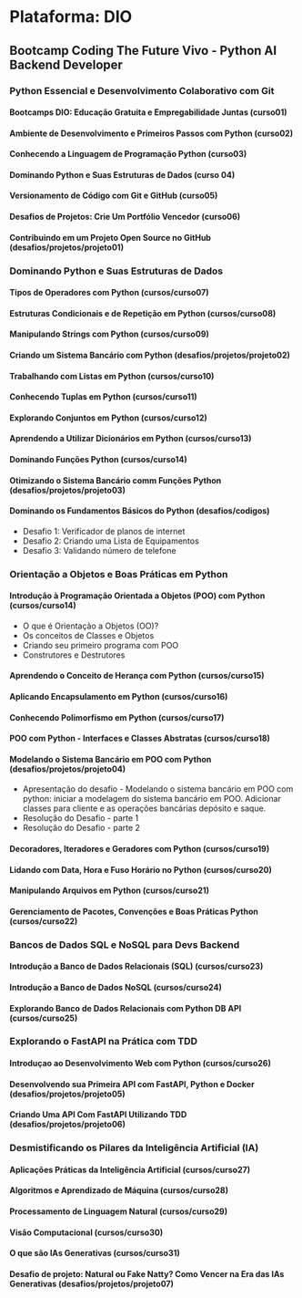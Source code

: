 # Plataforma: DIO

## Bootcamp Coding The Future Vivo - Python AI Backend Developer

### Python Essencial e Desenvolvimento Colaborativo com Git

#### Bootcamps DIO: Educação Gratuita e Empregabilidade Juntas (curso01)

#### Ambiente de Desenvolvimento e Primeiros Passos com Python (curso02)

#### Conhecendo a Linguagem de Programação Python (curso03)

#### Dominando Python e Suas Estruturas de Dados (curso 04)

#### Versionamento de Código com Git e GitHub (curso05)

#### Desafios de Projetos: Crie Um Portfólio Vencedor (curso06)

#### Contribuindo em um Projeto Open Source no GitHub (desafios/projetos/projeto01)

### Dominando Python e Suas Estruturas de Dados

#### Tipos de Operadores com Python (cursos/curso07)

#### Estruturas Condicionais e de Repetição em Python (cursos/curso08)

#### Manipulando Strings com Python (cursos/curso09)

#### Criando um Sistema Bancário com Python (desafios/projetos/projeto02)

#### Trabalhando com Listas em Python (cursos/curso10)

#### Conhecendo Tuplas em Python (cursos/curso11)

#### Explorando Conjuntos em Python (cursos/curso12)

#### Aprendendo a Utilizar Dicionários em Python (cursos/curso13)

#### Dominando Funções Python (cursos/curso14)

#### Otimizando o Sistema Bancário comm Funções Python (desafios/projetos/projeto03)

#### Dominando os Fundamentos Básicos do Python (desafios/codigos)

* Desafio 1: Verificador de planos de internet
* Desafio 2: Criando uma Lista de Equipamentos
* Desafio 3: Validando número de telefone

### Orientação a Objetos e Boas Práticas em Python

#### Introdução à Programação Orientada a Objetos (POO) com Python (cursos/curso14)

* O que é Orientação a Objetos (OO)?
* Os conceitos de Classes e Objetos
* Criando seu primeiro programa com POO
* Construtores e Destrutores

#### Aprendendo o Conceito de Herança com Python (cursos/curso15)

#### Aplicando Encapsulamento em Python (cursos/curso16)

#### Conhecendo Polimorfismo em Python (cursos/curso17)

#### POO com Python - Interfaces e Classes Abstratas (cursos/curso18)

#### Modelando o Sistema Bancário em POO com Python (desafios/projetos/projeto04)

* Apresentação do desafio - Modelando o sistema bancário em POO com python: iniciar a modelagem do sistema bancário em POO. Adicionar classes para cliente e as operações bancárias depósito e saque.
* Resolução do Desafio - parte 1
* Resolução do Desafio - parte 2

#### Decoradores, Iteradores e Geradores com Python (cursos/curso19)

#### Lidando com Data, Hora e Fuso Horário no Python (cursos/curso20)

#### Manipulando Arquivos em Python (cursos/curso21)

#### Gerenciamento de Pacotes, Convenções e Boas Práticas Python (cursos/curso22)

### Bancos de Dados SQL e NoSQL para Devs Backend

#### Introdução a Banco de Dados Relacionais (SQL) (cursos/curso23)

#### Introdução a Banco de Dados NoSQL (cursos/curso24)

#### Explorando Banco de Dados Relacionais com Python DB API (cursos/curso25)

### Explorando o FastAPI na Prática com TDD

#### Introduçao ao Desenvolvimento Web com Python (cursos/curso26)

#### Desenvolvendo sua Primeira API com FastAPI, Python e Docker (desafios/projetos/projeto05)

#### Criando Uma API Com FastAPI Utilizando TDD (desafios/projetos/projeto06)

### Desmistificando os Pilares da Inteligência Artificial (IA)

#### Aplicações Práticas da Inteligência Artificial (cursos/curso27)

#### Algoritmos e Aprendizado de Máquina (cursos/curso28)

#### Processamento de Linguagem Natural (cursos/curso29)

#### Visão Computacional (cursos/curso30)

#### O que são IAs Generativas (cursos/curso31)

#### Desafio de projeto: Natural ou Fake Natty? Como Vencer na Era das IAs Generativas (desafios/projetos/projeto07)
